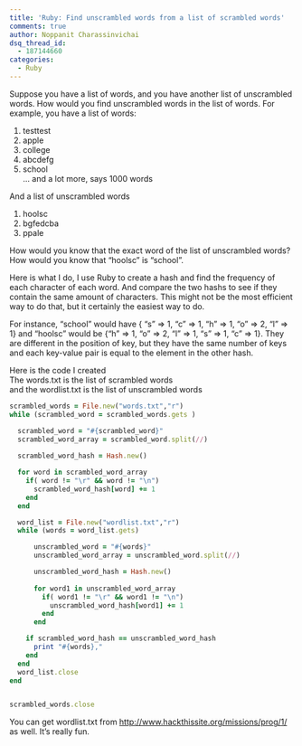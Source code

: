```yaml
---
title: 'Ruby: Find unscrambled words from a list of scrambled words'
comments: true
author: Noppanit Charassinvichai
dsq_thread_id:
  - 187144660
categories:
  - Ruby
---
```

Suppose you have a list of words, and you have another list of unscrambled words. How would you find unscrambled words in the list of words. For example, you have a list of words:

1. testtest  
2. apple  
3. college  
4. abcdefg  
5. school  
&#8230; and a lot more, says 1000 words

And a list of unscrambled words  
1. hoolsc  
2. bgfedcba  
3. ppale

How would you know that the exact word of the list of unscrambled words? How would you know that &#8220;hoolsc&#8221; is &#8220;school&#8221;.

Here is what I do, I use Ruby to create a hash and find the frequency of each character of each word. And compare the two hashs to see if they contain the same amount of characters. This might not be the most efficient way to do that, but it certainly the easiest way to do. 

For instance, &#8220;school&#8221; would have { &#8220;s&#8221; => 1, &#8220;c&#8221; => 1, &#8220;h&#8221; => 1, &#8220;o&#8221; => 2, &#8220;l&#8221; => 1} and &#8220;hoolsc&#8221; would be {&#8220;h&#8221; => 1, &#8220;o&#8221; => 2, &#8220;l&#8221; => 1, &#8220;s&#8221; => 1, &#8220;c&#8221; => 1}. They are different in the position of key, but they have the same number of keys and each key-value pair is equal to the element in the other hash. 

Here is the code I created  
The words.txt is the list of scrambled words  
and the wordlist.txt is the list of unscrambled words

``` ruby
scrambled_words = File.new("words.txt","r")
while (scrambled_word = scrambled_words.gets )

  scrambled_word = "#{scrambled_word}"
  scrambled_word_array = scrambled_word.split(//)
  
  scrambled_word_hash = Hash.new()

  for word in scrambled_word_array
    if( word != "\r" && word != "\n")
      scrambled_word_hash[word] += 1
    end
  end

  word_list = File.new("wordlist.txt","r")
  while (words = word_list.gets)

      unscrambled_word = "#{words}"
      unscrambled_word_array = unscrambled_word.split(//)

      unscrambled_word_hash = Hash.new()
      
      for word1 in unscrambled_word_array
        if( word1 != "\r" && word1 != "\n")
          unscrambled_word_hash[word1] += 1
        end
      end

    if scrambled_word_hash == unscrambled_word_hash
      print "#{words},"
    end
  end
  word_list.close
end


scrambled_words.close
```

You can get wordlist.txt from <http://www.hackthissite.org/missions/prog/1/> as well. It&#8217;s really fun.

